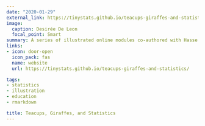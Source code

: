 ```yaml
---
date: "2020-01-29"
external_link: https://tinystats.github.io/teacups-giraffes-and-statistics/
image:
  caption: Desirée De Leon
  focal_point: Smart
summary: A series of illustrated online modules co-authored with Hasse Walum to teach statistics and R coding, set in a playful narrative about fictional miniature giraffes. Created entirely in R Markdown. 
links:
- icon: door-open
  icon_pack: fas
  name: website
  url: https://tinystats.github.io/teacups-giraffes-and-statistics/

tags:
- statistics
- illustration
- education
- rmarkdown

title: Teacups, Giraffes, and Statistics
---
```



